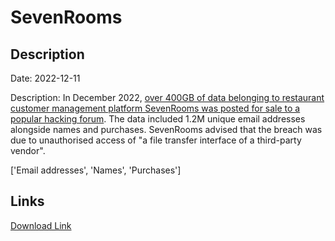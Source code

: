 # SevenRooms

## Description

Date: 2022-12-11

Description:
In December 2022, <a href="https://www.bleepingcomputer.com/news/security/restaurant-crm-platform-sevenrooms-confirms-breach-after-data-for-sale/" target="_blank" rel="noopener">over 400GB of data belonging to restaurant customer management platform SevenRooms was posted for sale to a popular hacking forum</a>. The data included 1.2M unique email addresses alongside names and purchases. SevenRooms advised that the breach was due to unauthorised access of &quot;a file transfer interface of a third-party vendor&quot;.


['Email addresses', 'Names', 'Purchases']

## Links

[Download Link](https://link-to.net/1229997/534.4705037024991/dynamic/?r=aHR0cHM6Ly93d3cubWVkaWFmaXJlLmNvbS92aWV3L2g3VzNjUEl4UTh5UkNGRS9zZXZlbnJvb21zLmNvbS9maWxl)